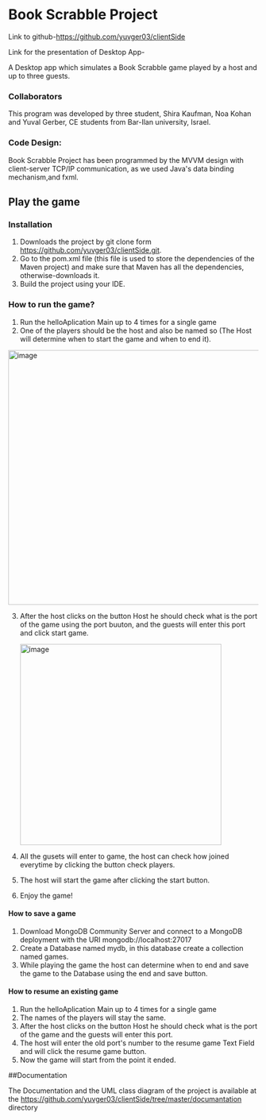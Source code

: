 # Book Scrabble Project 
Link to github-https://github.com/yuvger03/clientSide

Link for the presentation of Desktop App-

A Desktop app which simulates a Book Scrabble game played by a host and up to three guests.

### Collaborators
This program was developed by three student, Shira Kaufman, Noa Kohan and Yuval Gerber, CE students from Bar-Ilan university, Israel.

### Code Design:
Book Scrabble Project has been programmed by the MVVM design with client-server TCP/IP communication, as we used Java's data binding mechanism,and fxml.


## Play the game

### Installation
1. Downloads the project by git clone form https://github.com/yuvger03/clientSide.git.
2. Go to the pom.xml file (this file is used to store the dependencies of the Maven project) and make sure that Maven has all the dependencies, otherwise-downloads it.
3. Build the project using your IDE.

### How to run the game?
1. Run the helloAplication Main up to 4 times for a single game
2. One of the players should be the host and also be named so (The Host will determine when to start the game and when to end it).
  
<img width="513" alt="image" src="https://github.com/yuvger03/clientSide/assets/56202649/7ea44fca-429e-4424-bfc7-741a55cee71e">

3. After the host clicks on the button Host he should check what is the port of the game using the port buuton,
   and the guests will enter this port and click start game.
   
   <img width="405" alt="image" src="https://github.com/yuvger03/clientSide/assets/56202649/e957802e-2352-4b30-bcbf-3e7f0559ca02">

4.  All the gusets will enter to game, the host can check how joined everytime by clicking the button check players.
5.  The host will start the game after clicking the start button.
6.  Enjoy the game!


#### How to save a game
1. Download MongoDB Community Server and connect to a MongoDB deployment with the URI mongodb://localhost:27017
2. Create a Database named mydb, in this database create a collection named games.
3. While playing the game the host can determine when to end and save the game to the Database using the end and save button.



#### How to resume an existing game
1. Run the helloAplication Main up to 4 times for a single game
2. The names of the players will stay the same.
3. After the host clicks on the button Host he should check what is the port of the game
   and the guests will enter this port.
4. The host will enter the old port's number to the resume game Text Field and will click the resume game button.
5. Now the game will start from the point it ended.

##Documentation

The Documentation and the UML class diagram of the project is available at the https://github.com/yuvger03/clientSide/tree/master/documantation directory

